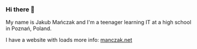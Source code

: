 ### Hi there 👋

My name is Jakub Mańczak and I'm a teenager learning IT at a high school in Poznań, Poland.

I have a website with loads more info: [manczak.net](https://manczak.net)

<!--
**jakubmanczak/JakubManczak** is a ✨ _special_ ✨ repository because its `README.md` (this file) appears on your GitHub profile.

Here are some ideas to get you started:

- 🔭 I’m currently working on ...
- 🌱 I’m currently learning ...
- 👯 I’m looking to collaborate on ...
- 🤔 I’m looking for help with ...
- 💬 Ask me about ...
- 📫 How to reach me: ...
- 😄 Pronouns: ...
- ⚡ Fun fact: ...
-->
